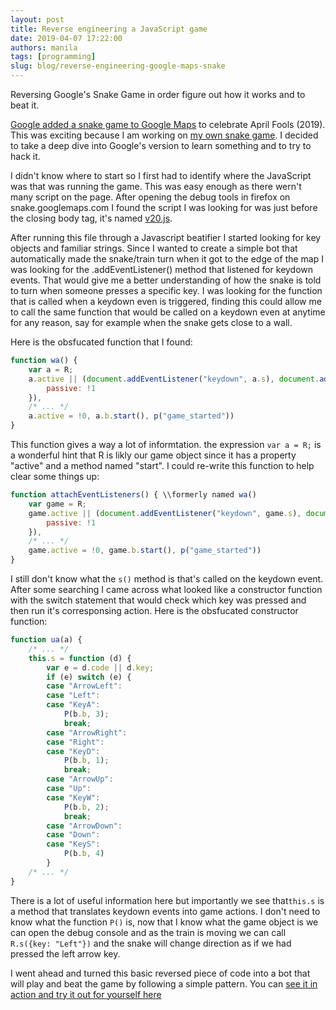 ```yaml
---
layout: post
title: Reverse engineering a JavaScript game
date: 2019-04-07 17:22:00
authors: manila
tags: [programming]
slug: blog/reverse-engineering-google-maps-snake
---
```


Reversing Google's Snake Game in order figure out how it works and to beat it.

[Google added a snake game to Google Maps](https://snake.googlemaps.com) to celebrate April Fools (2019). This was exciting because I am working on [my own snake game](https://snake.manila.me). I decided to take a deep dive into Google's version to learn something and to try to hack it.

<!-- truncate -->

I didn't know where to start so I first had to identify where the JavaScript was that was running the game. This was easy enough as there wern't many script on the page. After opening the debug tools in firefox on snake.googlemaps.com I found the script I was looking for was just before the closing body tag, it's named [v20.js](https://snake.googlemaps.com/static/js/v20.js).

After running this file through a Javascript beatifier I started looking for key objects and familiar strings. Since I wanted to create a simple bot that automatically made the snake/train turn when it got to the edge of the map I was looking for the .addEventListener() method that listened for keydown events. That would give me a better understanding of how the snake is told to turn when someone presses a specific key. I was looking for the function that is called when a keydown even is triggered, finding this could allow me to call the same function that would be called on a keydown even at anytime for any reason, say for example when the snake gets close to a wall. 

Here is the obsfucated function that I found:

```JavaScript
function wa() {
    var a = R;
    a.active || (document.addEventListener("keydown", a.s), document.addEventListener("touchstart", a.l, {
        passive: !1
    }),
    /* ... */
    a.active = !0, a.b.start(), p("game_started"))
}
```

This function gives a way a lot of informtation. the expression ```var a = R;``` is a wonderful hint that R is likly our game object since it has a property "active" and a method named "start". I could re-write this function to help clear some things up:

```JavaScript
function attachEventListeners() { \\formerly named wa()
    var game = R;
    game.active || (document.addEventListener("keydown", game.s), document.addEventListener("touchstart", game.l, {
        passive: !1
    }),
    /* ... */ 
    game.active = !0, game.b.start(), p("game_started"))
}
```
I still don't know what the ``` s() ``` method is that's called on the keydown event. After some searching I came across what looked like a constructor function with the switch statement that would check which key was pressed and then run it's corresponsing action. Here is the obsfucated constructor function:

```JavaScript
function ua(a) {
    /* ... */
    this.s = function (d) {
        var e = d.code || d.key;
        if (e) switch (e) {
        case "ArrowLeft":
        case "Left":
        case "KeyA":
            P(b.b, 3);
            break;
        case "ArrowRight":
        case "Right":
        case "KeyD":
            P(b.b, 1);
            break;
        case "ArrowUp":
        case "Up":
        case "KeyW":
            P(b.b, 2);
            break;
        case "ArrowDown":
        case "Down":
        case "KeyS":
            P(b.b, 4)
        }
    /* ... */
}
```
There is a lot of useful information here but importantly we see that``` this.s ``` is a method that translates keydown events into game actions. I don't need to know what the function ``` P() ``` is, now that I know what the game object is we can open the debug console and as the train is moving we can call ``` R.s({key: "Left"}) ``` and the snake will change direction as if we had pressed the left arrow key.

I went ahead and turned this basic reversed piece of code into a bot that will play and beat the game by following a simple pattern. You can [see it in action and try it out for yourself here](https://github.com/manila/googlemaps-snake-hacks)
